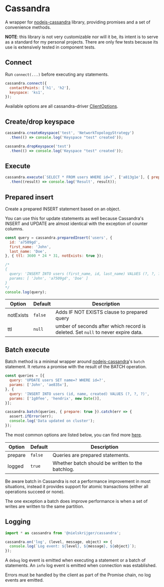 # Cassandra

A wrapper for [nodejs-cassandra](https://github.com/datastax/nodejs-driver) library, providing promises and a set of convenience methods.

**NOTE**: this library is not very customizable nor will it be, its intent is to serve as a standard for my personal projects. There are only few tests because its use is extensively tested in component tests.

## Connect

Run `connect(...)` before executing any statements.

```js
cassandra.connect({
  contactPoints: ['h1', 'h2'],
  keyspace: 'ks1',
});
```

Available options are all cassandra-driver [ClientOptions](http://docs.datastax.com/en/drivers/nodejs/3.0/global.html#ClientOptions).

## Create/drop keyspace

```js
cassandra.createKeyspace('test', 'NetworkTopologyStrategy')
  .then(() => console.log('Keyspace "test" created'));
```

```js
cassandra.dropKeyspace('test')
  .then(() => console.log('Keyspace "test" created'));
```

## Execute

```js
cassandra.execute(`SELECT * FROM users WHERE id=?`, ['a813g1e'], { prepare: true })
  .then((result) => console.log('Result', result));
```

## Prepared insert

Create a prepared INSERT statement based on an object.

You can use this for update statements as well because Cassandra's INSERT and UPDATE are almost identical with the exception of counter columns.

```js
const query = cassandra.preparedInsert('users', {
  id: 'a7509gd',
  first_name: 'John',
  last_name: 'Doe',
}, { ttl: 3600 * 24 * 31, notExists: true });

/*
{
  query: 'INSERT INTO users (first_name, id, last_name) VALUES (?, ?, ?) IF NOT EXISTS USING TTL 2678400',
  params: [ 'John', 'a7509gd', 'Doe' ]
}
*/
console.log(query);
```

Option    | Default | Description
----------|---------|------------------
notExists | `false` | Adds IF NOT EXISTS clause to prepared query
ttl       | `null`  | umber of seconds after which record is deleted. Set `null` to never expire data.

## Batch execute

Batch method is a minimal wrapper around [nodejs-cassandra](https://github.com/datastax/nodejs-driver)'s `batch` statement. It returns a promise with the result of the BATCH operation.

```js
const queries = [{
  query: 'UPDATE users SET name=? WHERE id=?',
  params: ['John', 'ae835x'],
}, {
  query: 'INSERT INTO users (id, name, created) VALUES (?, ?, ?)',
  params: ['1g0fee', 'hendrix', new Date()],
}];

cassandra.batch(queries, { prepare: true }).catch(err => {
  assert.ifError(err);
  console.log('Data updated on cluster');
});
```

The most common options are listed below, you can find more [here](http://docs.datastax.com/en/drivers/nodejs/3.0/global.html#QueryOptions).

Option    | Default | Description
----------|---------|-----------------------------
prepare   | `false` | Queries are prepared statements.
logged    | `true`  | Whether batch should be written to the batchlog.

Be aware batch in Cassandra is not a performance improvement in most situations, instead it provides support for atomic transactions (either all operations succeed or none).

The one exception a batch does improve performance is when a set of writes are written to the same partition.

## Logging

```js
import * as cassandra from '@nielskrijger/cassandra';

cassandra.on('log', (level, message, object) => {
  console.log(`Log event: ${level}, ${message}, ${object}`);
});
```

A `debug` log event is emitted when executing a statement or a batch of statements. An `info` log event is emitted when connection was established.

Errors must be handled by the client as part of the Promise chain, no log events are emitted.
